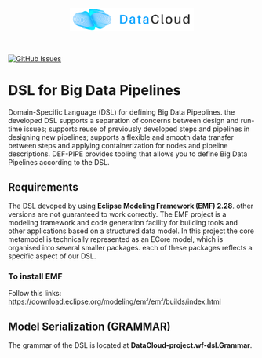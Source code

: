 <p align="center"><img width=50% src="https://raw.githubusercontent.com/DataCloud-project/toolbox/master/docs/img/datacloud_logo.png"></p>&nbsp;

[![GitHub Issues](https://img.shields.io/github/issues/DataCloud-project/wf-dsl.svg)](https://github.com/DataCloud-project/wf-dsl/issues)

# DSL for Big Data Pipelines

Domain-Specific Language (DSL) for defining Big Data Pipeplines. the developed DSL supports a separation of concerns between design and run-time issues; supports reuse of previously developed steps and pipelines in designing new pipelines; supports a flexible and smooth data transfer between steps and applying containerization for nodes and pipeline descriptions. DEF-PIPE provides tooling that allows you to define Big Data Pipelines according to the DSL.

## Requirements
The DSL devoped by using **Eclipse Modeling Framework (EMF) 2.28**. other versions are not guaranteed to work correctly.
The EMF project is a modeling framework and code generation facility for building tools and other applications based on a structured data model.
In this project the core metamodel is technically represented as an ECore model, which is organised into several smaller packages. each of these packages reflects a specific aspect of our DSL.
### To install EMF 
Follow this links:
<br />
https://download.eclipse.org/modeling/emf/emf/builds/index.html
<br />
## Model Serialization (GRAMMAR)
The grammar of the DSL is located at **DataCloud-project.wf-dsl.Grammar**.